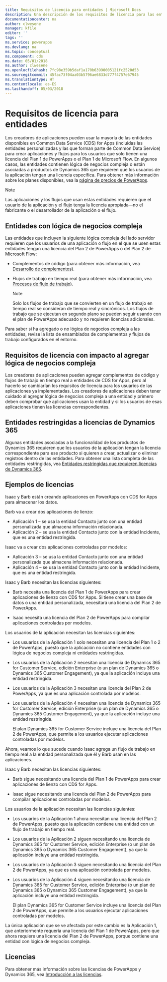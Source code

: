 ```yaml
---
title: Requisitos de licencia para entidades | Microsoft Docs
description: Una descripción de los requisitos de licencia para las entidades en Common Data Service (CDS) for Apps.
documentationcenter: na
author: clwesene
manager: kfile
editor: ''
tags: ''
ms.service: powerapps
ms.devlang: na
ms.topic: conceptual
ms.component: cds
ms.date: 05/01/2018
ms.author: clwesene
ms.openlocfilehash: 7fc98e359b5daf1a170b63990005121fc2520d53
ms.sourcegitcommit: 45fac73f04aa03b5796ae6833d777f4757e67945
ms.translationtype: HT
ms.contentlocale: es-ES
ms.lasthandoff: 05/03/2018
---
```

# <a name="license-requirements-for-entities"></a>Requisitos de licencia para entidades
Los creadores de aplicaciones pueden usar la mayoría de las entidades disponibles en Common Data Service (CDS) for Apps (incluidas las entidades personalizadas y las que forman parte de Common Data Service) para crear aplicaciones y flujos para los usuarios que solo tienen una licencia del Plan 1 de PowerApps o el Plan 1 de Microsoft Flow. En algunos casos, las entidades contienen lógica de negocios compleja o están asociadas a productos de Dynamics 365 que requieren que los usuarios de la aplicación tengan una licencia específica. Para obtener más información sobre los planes disponibles, vea la [página de precios de PowerApps](https://powerapps.microsoft.com/pricing).

> [!NOTE]
> Las aplicaciones y los flujos que usan estas entidades requieren que el usuario de la aplicación y el flujo tenga la licencia apropiada&mdash;no el fabricante o el desarrollador de la aplicación o el flujo.

## <a name="entities-with-complex-business-logic"></a>Entidades con lógica de negocios compleja
Las entidades que incluyen la siguiente lógica compleja del lado servidor requieren que los usuarios de una aplicación o flujo en el que se usen estas entidades tengan una licencia del Plan 2 de PowerApps o del Plan 2 de Microsoft Flow:

* Complementos de código (para obtener más información, vea [Desarrollo de complementos](https://docs.microsoft.com/dynamics365/customer-engagement/developer/plugin-development)).
* Flujos de trabajo en tiempo real (para obtener más información, vea [Procesos de flujo de trabajo](https://docs.microsoft.com/dynamics365/customer-engagement/customize/workflow-processes)).

    > [!NOTE]
    >  Solo los flujos de trabajo que se convierten en un flujo de trabajo en tiempo real se consideran de tiempo real y sincrónicos. Los flujos de trabajo que se ejecutan en segundo plano se pueden seguir usando con el plan de PowerApps adecuado y no requieren licencias adicionales.

Para saber si ha agregado o no lógica de negocios compleja a las entidades, revise la lista de ensamblados de complementos y flujos de trabajo configurados en el entorno.

## <a name="impacting-license-requirements-when-adding-complex-business-logic"></a>Requisitos de licencia con impacto al agregar lógica de negocios compleja
Los creadores de aplicaciones pueden agregar complementos de código y flujos de trabajo en tiempo real a entidades de CDS for Apps, pero al hacerlo se cambiarían los requisitos de licencia para los usuarios de las aplicaciones ya implementadas. Los creadores de aplicaciones deben tener cuidado al agregar lógica de negocios compleja a una entidad y primero deben comprobar qué aplicaciones usan la entidad y si los usuarios de esas aplicaciones tienen las licencias correspondientes.

## <a name="entities-restricted-to-dynamics-365-licenses"></a>Entidades restringidas a licencias de Dynamics 365
Algunas entidades asociadas a la funcionalidad de los productos de Dynamics 365 requieren que los usuarios de la aplicación tengan la licencia correspondiente para ese producto si quieren a crear, actualizar o eliminar registros dentro de las entidades. Para obtener una lista completa de las entidades restringidas, vea [Entidades restringidas que requieren licencias de Dynamics 365](data-platform-restricted-entities.md).

## <a name="licensing-example"></a>Ejemplos de licencias
Isaac y Barb están creando aplicaciones en PowerApps con CDS for Apps para almacenar los datos.

Barb va a crear dos aplicaciones de lienzo:

* Aplicación 1 &ndash; se usa la entidad Contacto junto con una entidad personalizada que almacena información relacionada.
* Aplicación 2 &ndash; se usa la entidad Contacto junto con la entidad Incidente, que es una entidad restringida.

Isaac va a crear dos aplicaciones controladas por modelos:

* Aplicación 3 &ndash; se usa la entidad Contacto junto con una entidad personalizada que almacena información relacionada.
* Aplicación 4 &ndash; se usa la entidad Contacto junto con la entidad Incidente, que es una entidad restringida.

Isaac y Barb necesitan las licencias siguientes:
* Barb necesita una licencia del Plan 1 de PowerApps para crear aplicaciones de lienzo con CDS for Apps. Si tiene crear una base de datos o una entidad personalizada, necesitará una licencia del Plan 2 de PowerApps.

* Isaac necesita una licencia del Plan 2 de PowerApps para compilar aplicaciones controladas por modelos.

Los usuarios de la aplicación necesitan las licencias siguientes:
* Los usuarios de la Aplicación 1 solo necesitan una licencia del Plan 1 o 2 de PowerApps, puesto que la aplicación no contiene entidades con lógica de negocios compleja ni entidades restringidas.

* Los usuarios de la Aplicación 2 necesitan una licencia de Dynamics 365 for Customer Service, edición Enterprise (o un plan de Dynamics 365 o Dynamics 365 Customer Engagement), ya que la aplicación incluye una entidad restringida.

* Los usuarios de la Aplicación 3 necesitan una licencia del Plan 2 de PowerApps, ya que es una aplicación controlada por modelos.

* Los usuarios de la Aplicación 4 necesitan una licencia de Dynamics 365 for Customer Service, edición Enterprise (o un plan de Dynamics 365 o Dynamics 365 Customer Engagement), ya que la aplicación incluye una entidad restringida.

    El plan Dynamics 365 for Customer Service incluye una licencia del Plan 2 de PowerApps, que permite a los usuarios ejecutar aplicaciones controladas por modelos.

Ahora, veamos lo que sucede cuando Isaac agrega un flujo de trabajo en tiempo real a la entidad personalizada que él y Barb usan en las aplicaciones.

Isaac y Barb necesitan las licencias siguientes:
* Barb sigue necesitando una licencia del Plan 1 de PowerApps para crear aplicaciones de lienzo con CDS for Apps.

* Isaac sigue necesitando una licencia del Plan 2 de PowerApps para compilar aplicaciones controladas por modelos.

Los usuarios de la aplicación necesitan las licencias siguientes:
* Los usuarios de la Aplicación 1 ahora necesitan una licencia del Plan 2 de PowerApps, puesto que la aplicación contiene una entidad con un flujo de trabajo en tiempo real.

* Los usuarios de la Aplicación 2 siguen necesitando una licencia de Dynamics 365 for Customer Service, edición Enterprise (o un plan de Dynamics 365 o Dynamics 365 Customer Engagement), ya que la aplicación incluye una entidad restringida. 

* Los usuarios de la Aplicación 3 siguen necesitando una licencia del Plan 2 de PowerApps, ya que es una aplicación controlada por modelos.

* Los usuarios de la Aplicación 4 siguen necesitando una licencia de Dynamics 365 for Customer Service, edición Enterprise (o un plan de Dynamics 365 o Dynamics 365 Customer Engagement), ya que la aplicación incluye una entidad restringida.

    El plan Dynamics 365 for Customer Service incluye una licencia del Plan 2 de PowerApps, que permite a los usuarios ejecutar aplicaciones controladas por modelos.

La única aplicación que se ve afectada por este cambio es la Aplicación 1, que anteriormente requería una licencia del Plan 1 de PowerApps, pero que ahora requiere una licencia del Plan 2 de PowerApps, porque contiene una entidad con lógica de negocios compleja. 

## <a name="licensing"></a>Licencias
Para obtener más información sobre las licencias de PowerApps y Dynamics 365, vea [Introducción a las licencias](../../administrator/pricing-billing-skus.md).
